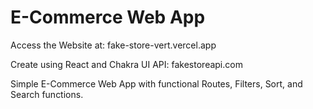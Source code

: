 # E-Commerce Web App

Access the Website at: fake-store-vert.vercel.app

Create using React and Chakra UI
API: fakestoreapi.com

Simple E-Commerce Web App with functional Routes, Filters, Sort, and Search functions.
